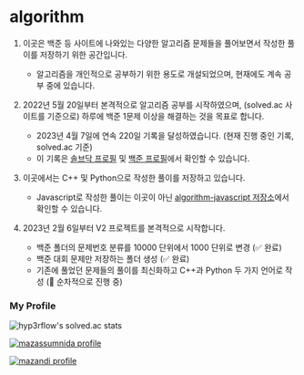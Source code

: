 # algorithm

1. 이곳은 백준 등 사이트에 나와있는 다양한 알고리즘 문제들을 풀어보면서 작성한 풀이를 저장하기 위한 공간입니다.

    * 알고리즘을 개인적으로 공부하기 위한 용도로 개설되었으며, 현재에도 계속 공부 중에 있습니다.

2. 2022년 5월 20일부터 본격적으로 알고리즘 공부를 시작하였으며, (solved.ac 사이트를 기준으로) 하루에 백준 1문제 이상을 해결하는 것을 목표로 합니다.

    * 2023년 4월 7일에 연속 220일 기록을 달성하였습니다. (현재 진행 중인 기록, solved.ac 기준)
    * 이 기록은 [솔브닥 프로필](https://solved.ac/profile/infikei) 및 [백준 프로필](https://www.acmicpc.net/user/infikei)에서 확인할 수 있습니다.

3. 이곳에서는 C++ 및 Python으로 작성한 풀이를 저장하고 있습니다.

    * Javascript로 작성한 풀이는 이곳이 아닌 [algorithm-javascript 저장소](https://github.com/infikei/algorithm-javascript)에서 확인할 수 있습니다.

4. 2023년 2월 6일부터 V2 프로젝트를 본격적으로 시작합니다.

    * 백준 폴더의 문제번호 분류를 10000 단위에서 1000 단위로 변경 (:white_check_mark: 완료)
    * 백준 대회 문제만 저장하는 폴더 생성 (:white_check_mark: 완료)
    * 기존에 풀었던 문제들의 풀이를 최신화하고 C++과 Python 두 가지 언어로 작성 (:arrows_counterclockwise: 순차적으로 진행 중)

### My Profile

![hyp3rflow's solved.ac stats](https://github-readme-solvedac.hyp3rflow.vercel.app/api/?handle=infikei)

[![mazassumnida profile](http://mazassumnida.wtf/api/v2/generate_badge?boj=infikei)](https://solved.ac/profile/infikei)

[![mazandi profile](http://mazandi.herokuapp.com/api?handle=infikei&theme=dark)](https://solved.ac/profile/infikei)
